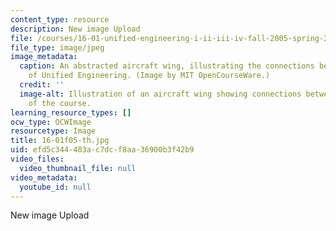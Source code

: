 ```yaml
---
content_type: resource
description: New image Upload
file: /courses/16-01-unified-engineering-i-ii-iii-iv-fall-2005-spring-2006/efd5c344483ac7dcf8aa36900b3f42b9_16-01f05-th.jpg
file_type: image/jpeg
image_metadata:
  caption: An abstracted aircraft wing, illustrating the connections between the disciplines
    of Unified Engineering. (Image by MIT OpenCourseWare.)
  credit: ''
  image-alt: Illustration of an aircraft wing showing connections between the disciplines
    of the course.
learning_resource_types: []
ocw_type: OCWImage
resourcetype: Image
title: 16-01f05-th.jpg
uid: efd5c344-483a-c7dc-f8aa-36900b3f42b9
video_files:
  video_thumbnail_file: null
video_metadata:
  youtube_id: null
---
```

New image Upload